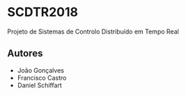 # SCDTR2018
Projeto de Sistemas de Controlo Distribuído em Tempo Real

## Autores

+ João Gonçalves
+ Francisco Castro
+ Daniel Schiffart
